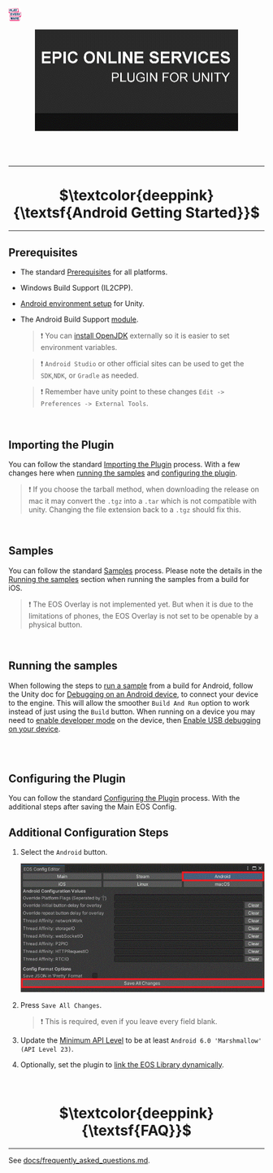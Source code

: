<a href="/readme.md"><img src="/docs/images/PlayEveryWareLogo.gif" alt="Lobby Screenshot" width="5%"/></a>

<div align="center"> <img src="/docs/images/EOSPluginImage.gif" alt="Epic Online Services Plugin for Unity" /> </div>
<br /><br /><br />

---



# <div align="center">$\textcolor{deeppink}{\textsf{Android Getting Started}}$</div> <a name="getting-started" />
---

## Prerequisites


* The standard <a href="/readme.md#prerequisites">Prerequisites</a> for all platforms.
* Windows Build Support (IL2CPP).
* <a href="https://docs.unity3d.com/2021.3/Documentation/Manual/android-sdksetup.html">Android environment setup</a> for Unity.
* The Android Build Support <a href="https://docs.unity3d.com/hub/manual/AddModules.html">module</a>.
    > :heavy_exclamation_mark: You can <a href="https://www.openlogic.com/openjdk-downloads">install OpenJDK</a> externally so it is easier to set environment variables.
    
    > :heavy_exclamation_mark: ```Android Studio``` or other official sites can be used to get the ```SDK```,```NDK```, or ```Gradle``` as needed.
    
    > :heavy_exclamation_mark: Remember have unity point to these changes ```Edit -> Preferences -> External Tools```.

<br />

## Importing the Plugin


You can follow the standard <a href="/readme.md#importing-the-plugin">Importing the Plugin</a> process. With a few changes here when <a href="#running-the-samples">running the samples</a> and <a href="#configuring-the-plugin">configuring the plugin</a>.
> :heavy_exclamation_mark: If you choose the tarball method, when downloading the release on mac it may convert the ```.tgz``` into a ```.tar``` which is not compatible with unity. Changing the file extension back to a ```.tgz``` should fix this.

<br />

## Samples

You can follow the standard <a href="/readme.md#samples">Samples</a> process. Please note the details in the <a href="#running-the-samples">Running the samples</a> section when running the samples from a build for iOS.
> :heavy_exclamation_mark: The EOS Overlay is not implemented yet. But when it is due to the limitations of phones, the EOS Overlay is not set to be openable by a physical button.

<br />

## Running the samples

When following the steps to <a href="/readme.md#running-the-samples">run a sample</a> from a build for Android, follow the Unity doc for <a href="https://docs.unity3d.com/2021.3/Documentation/Manual/android-sdksetup.html">Debugging on an Android device</a>, to connect your device to the engine. This will allow the smoother ```Build And Run``` option to work instead of just using the ```Build``` button. When running on a device you may need to <a href="https://developer.android.com/studio/debug/dev-options#enable">enable developer mode</a> on the device, then <a href="https://developer.android.com/studio/debug/dev-options#Enable-debugging">Enable USB debugging on your device</a>.

<br />

<br />

## Configuring the Plugin

You can follow the standard <a href="/readme.md#configuring-the-plugin">Configuring the Plugin</a> process.  With the additional steps after saving the Main EOS Config.


## Additional Configuration Steps <a name="configuration-steps" />

1. Select the ```Android``` button.

    ![EOS Config UI](/docs/images/eosconfig_ui_android.gif)

2. Press ```Save All Changes```.

      > :heavy_exclamation_mark: This is required, even if you leave every field blank.

3. Update the <a href="https://docs.unity3d.com/2021.3/Documentation/Manual/class-PlayerSettingsAndroid.html">Minimum API Level</a> to be at least ```Android 6.0 'Marshmallow' (API Level 23)```.

4. Optionally, set the plugin to <a href="/docs/android/link_eos_library_settings.md">link the EOS Library dynamically</a>.


<br />



# <div align="center">$\textcolor{deeppink}{\textsf{FAQ}}$</div> <a name="faq" />
---

See [docs/frequently_asked_questions.md](/docs/frequently_asked_questions.md).
